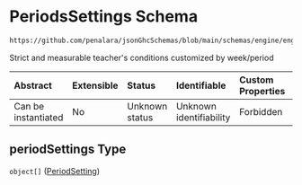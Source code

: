 # PeriodsSettings Schema

```txt
https://github.com/penalara/jsonGhcSchemas/blob/main/schemas/engine/engineSpecification.schema.json#/properties/teachers/items/properties/periodSettings
```

Strict and measurable teacher's conditions customized by week/period

| Abstract            | Extensible | Status         | Identifiable            | Custom Properties | Additional Properties | Access Restrictions | Defined In                                                                                               |
| :------------------ | :--------- | :------------- | :---------------------- | :---------------- | :-------------------- | :------------------ | :------------------------------------------------------------------------------------------------------- |
| Can be instantiated | No         | Unknown status | Unknown identifiability | Forbidden         | Allowed               | none                | [engineSpecification.schema.json\*](../../../out/engineSpecification.schema.json "open original schema") |

## periodSettings Type

`object[]` ([PeriodSetting](enginespecification-properties-teachers-teacher-properties-periodssettings-periodsetting.md))
